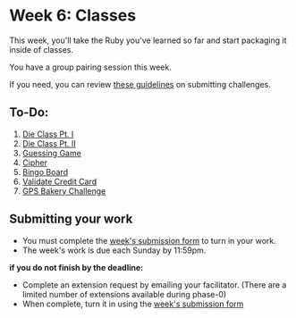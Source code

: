 # Week 6: Classes

This week, you'll take the Ruby you've learned so far and start packaging it inside of classes. 

You have a group pairing session this week.

If you need, you can review [these guidelines](../../../phase-0-handbook/submission-guidelines) on submitting challenges.

## To-Do:

1. [Die Class Pt. I](./1-die-class) 
2. [Die Class Pt. II](./2-die-class)
3. [Guessing Game](./3-guessing-game)
4. [Cipher](./4-cipher-challenge)
5. [Bingo Board](./5-bingo-board)
6. [Validate Credit Card](./6-validate-credit-card)
7. [GPS Bakery Challenge](./7-gps-bakery)

## Submitting your work

- You must complete the [week's submission form](http://goo.gl/forms/mAF7FVgjb1) to turn in your work.
- The week's work is due each Sunday by 11:59pm.  

**if you do not finish by the deadline:**

- Complete an extension request by emailing your facilitator. (There are a limited number of extensions available during phase-0)
- When complete, turn it in using the [week's submission form](http://goo.gl/forms/mAF7FVgjb1)
